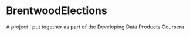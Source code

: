 BrentwoodElections
==================

A project I put together as part of the Developing Data Products Coursera
